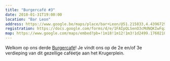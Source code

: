 ```yaml
---
title: "Burgercafé #3"
date: 2018-01-31T19:00:00
location: "Bar Leon"
address: https://www.google.be/maps/place/bar+Leon/@51.215833,4.4396729,17z/data=!3m1!4b1!4m5!3m4!1s0x47c3f774ab03ba87:0x1b238c73768e2cf8!8m2!3d51.215833!4d4.4418616
registration: https://docs.google.com/forms/d/e/1FAIpQLSenO3cMdNQKIwFqzfkZUQzwXBF9OJVJ0F2bM8bIBbP2iKhvuA/viewform
map: https://www.google.com/maps/embed?pb=!1m18!1m12!1m3!1d2499.1760218591075!2d4.439672915759281!3d51.21583297958828!2m3!1f0!2f0!3f0!3m2!1i1024!2i768!4f13.1!3m3!1m2!1s0x47c3f774ab03ba87%3A0x1b238c73768e2cf8!2sbar+Leon!5e0!3m2!1sen!2sbe!4v1516971324678
---
```


Welkom op ons derde [Burgercafé](/burgercafe)! Je vindt ons op de 2e en/of 3e verdieping van dit gezellige caféetje aan het Krugerplein. 
